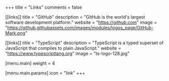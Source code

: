 +++
title = "Links"
comments = false

[[links]]
title = "GitHub"
description = "GitHub is the world's largest software development platform."
website = "https://github.com"
image = "https://github.githubassets.com/images/modules/logos_page/GitHub-Mark.png"

[[links]]
title = "TypeScript"
description = "TypeScript is a typed superset of JavaScript that compiles to plain JavaScript."
website = "https://www.typescriptlang.org"
image = "ts-logo-128.jpg"

[menu.main]
weight = 4

[menu.main.params]
icon = "link"
+++

